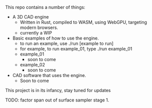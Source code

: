 This repo contains a number of things:
- A 3D CAD engine
  - Written in Rust, compiled to WASM, using WebGPU, targeting modern browsers.
  - currently a WIP
- Basic examples of how to use the engine.
  - to run an example, use ./run [example to run]
  - for example, to run example_01, type ./run example_01
  - example_01
    - soon to come
  - example_02
    - soon to come
- CAD software that uses the engine.
  - Soon to come

This project is in its infancy, stay tuned for updates

TODO: factor span out of surface sampler stage 1.
